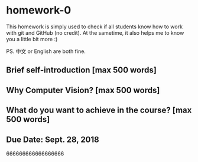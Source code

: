 # homework-0
This homework is simply used to check if all students know how to work with git and GitHub (no credit).
At the sametime, it also helps me to know you a little bit more :)

PS. 中文 or English are both fine.

## Brief self-introduction [max 500 words]

## Why Computer Vision? [max 500 words]

## What do you want to achieve in the course? [max 500 words]

## Due Date: Sept. 28, 2018




666666666666666666
